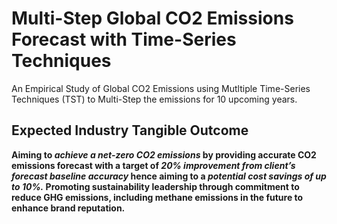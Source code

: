 # Multi-Step Global CO2 Emissions Forecast with Time-Series Techniques

An Empirical Study of Global CO2 Emissions using Mutltiple Time-Series Techniques (TST) to Multi-Step the emissions for 10 upcoming years. 

## Expected Industry Tangible Outcome
__Aiming to _achieve a net-zero CO2 emissions_ by providing accurate CO2 emissions forecast with a target of _20% improvement from client’s  forecast baseline accuracy_ hence aiming to a _potential cost savings of up to 10%._ Promoting sustainability leadership through commitment to reduce GHG emissions, including methane emissions in the future to enhance brand reputation.__
